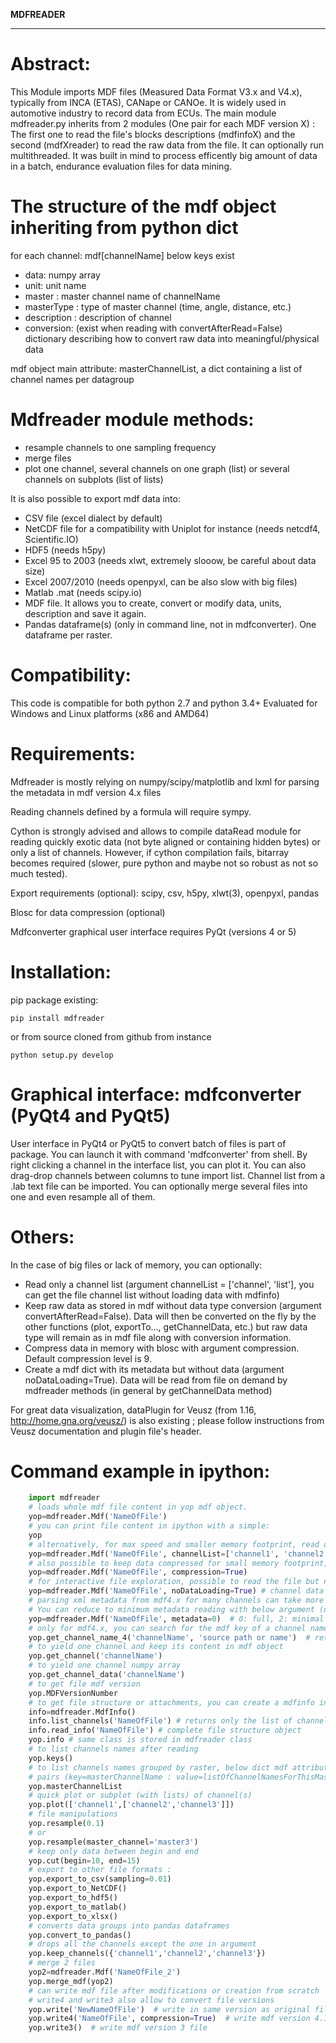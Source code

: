 **MDFREADER**
**************

Abstract:
=========
This Module imports MDF files (Measured Data Format V3.x and V4.x), typically from INCA (ETAS), CANape or CANOe. It is widely used in automotive industry to record data from ECUs. The main module mdfreader.py inherits from 2 modules (One pair for each MDF version X) : The first one to read the file's blocks descriptions (mdfinfoX) and the second (mdfXreader) to read the raw data from the file. It can optionally run multithreaded. It was built in mind to process efficently big amount of data in a batch, endurance evaluation files for data mining.

The structure of the mdf object inheriting from python dict
===========================================================
for each channel: mdf[channelName] below keys exist
* data: numpy array
* unit: unit name
* master : master channel name of channelName
* masterType : type of master channel (time, angle, distance, etc.)
* description : description of channel
* conversion: (exist when reading with convertAfterRead=False) dictionary describing how to convert raw data into meaningful/physical data

mdf object main attribute: masterChannelList, a dict containing a list of channel names per datagroup


Mdfreader module methods:
=========================
* resample channels to one sampling frequency
* merge files
* plot one channel, several channels on one graph (list) or several channels on subplots (list of lists)

It is also possible to export mdf data into:
* CSV file (excel dialect by default)
* NetCDF file for a compatibility with Uniplot for instance (needs netcdf4, Scientific.IO)
* HDF5 (needs h5py)
* Excel 95 to 2003 (needs xlwt, extremely slooow, be careful about data size)
* Excel 2007/2010 (needs openpyxl, can be also slow with big files)
* Matlab .mat (needs scipy.io)
* MDF file. It allows you to create, convert or modify data, units, description and save it again.
* Pandas dataframe(s) (only in command line, not in mdfconverter). One dataframe per raster.

Compatibility:
==============
This code is compatible for both python 2.7 and python 3.4+
Evaluated for Windows and Linux platforms (x86 and AMD64)

Requirements:
=============
Mdfreader is mostly relying on numpy/scipy/matplotlib and lxml for parsing the metadata in mdf version 4.x files

Reading channels defined by a formula will require sympy.

Cython is strongly advised and allows to compile dataRead module for reading quickly exotic data (not byte aligned or containing hidden bytes) or only a list of channels. However, if cython compilation fails, bitarray becomes required (slower, pure python and maybe not so robust as not so much tested).

Export requirements (optional): scipy, csv, h5py, xlwt(3), openpyxl, pandas

Blosc for data compression (optional)

Mdfconverter graphical user interface requires PyQt (versions 4 or 5)

Installation:
=============
pip package existing:
```shell
pip install mdfreader
```
or from source cloned from github from instance
```shell
python setup.py develop
```

Graphical interface: mdfconverter (PyQt4 and PyQt5)
==================================
User interface in PyQt4 or PyQt5 to convert batch of files is part of package. You can launch it with command 'mdfconverter' from shell. By right clicking a channel in the interface list, you can plot it. You can also drag-drop channels between columns to tune import list. Channel list from a .lab text file can be imported. You can optionally merge several files into one and even resample all of them.

Others:
=======
In the case of big files or lack of memory, you can optionally:
* Read only a channel list (argument channelList = ['channel', 'list'], you can get the file channel list without loading data with mdfinfo)
* Keep raw data as stored in mdf without data type conversion (argument convertAfterRead=False). Data will then be converted on the fly by the other functions (plot, exportTo..., getChannelData, etc.) but raw data type will remain as in mdf file along with conversion information.
* Compress data in memory with blosc with argument compression. Default compression level is 9.
* Create a mdf dict with its metadata but without data (argument noDataLoading=True). Data will be read from file on demand by mdfreader methods (in general by getChannelData method)

For great data visualization, dataPlugin for Veusz (from 1.16, http://home.gna.org/veusz/) is also existing ; please follow instructions from Veusz documentation and plugin file's header.

Command example in ipython:
===========================
```python
    import mdfreader
    # loads whole mdf file content in yop mdf object.
    yop=mdfreader.Mdf('NameOfFile')
    # you can print file content in ipython with a simple:
    yop
    # alternatively, for max speed and smaller memory footprint, read only few channels
    yop=mdfreader.Mdf('NameOfFile', channelList=['channel1', 'channel2'], convertAfterRead=False)
    # also possible to keep data compressed for small memory footprint, using Blosc module
    yop=mdfreader.Mdf('NameOfFile', compression=True)
    # for interactive file exploration, possible to read the file but not its data to save memory
    yop=mdfreader.Mdf('NameOfFile', noDataLoading=True) # channel data will be loaded from file if needed
    # parsing xml metadata from mdf4.x for many channels can take more than just reading data.
    # You can reduce to minimum metadata reading with below argument (no source information, attachment, etc.) 
    yop=mdfreader.Mdf('NameOfFile', metadata=0)  # 0: full, 2: minimal
    # only for mdf4.x, you can search for the mdf key of a channel name that can have been recorded by different sources
    yop.get_channel_name_4('channelName', 'source path or name')  # returns list of mdf keys
    # to yield one channel and keep its content in mdf object
    yop.get_channel('channelName')
    # to yield one channel numpy array
    yop.get_channel_data('channelName')
    # to get file mdf version
    yop.MDFVersionNumber
    # to get file structure or attachments, you can create a mdfinfo instance
    info=mdfreader.MdfInfo()
    info.list_channels('NameOfFile') # returns only the list of channels
    info.read_info('NameOfFile') # complete file structure object
    yop.info # same class is stored in mdfreader class
    # to list channels names after reading
    yop.keys()
    # to list channels names grouped by raster, below dict mdf attribute contains
    # pairs (key=masterChannelName : value=listOfChannelNamesForThisMaster)
    yop.masterChannelList
    # quick plot or subplot (with lists) of channel(s)
    yop.plot(['channel1',['channel2','channel3']])
    # file manipulations
    yop.resample(0.1)
    # or
    yop.resample(master_channel='master3')
    # keep only data between begin and end
    yop.cut(begin=10, end=15)
    # export to other file formats :
    yop.export_to_csv(sampling=0.01)
    yop.export_to_NetCDF()
    yop.export_to_hdf5()
    yop.export_to_matlab()
    yop.export_to_xlsx()
    # converts data groups into pandas dataframes
    yop.convert_to_pandas()
    # drops all the channels except the one in argument
    yop.keep_channels({'channel1','channel2','channel3'})
    # merge 2 files
    yop2=mdfreader.Mdf('NameOfFile_2')
    yop.merge_mdf(yop2)
    # can write mdf file after modifications or creation from scratch
    # write4 and write3 also allow to convert file versions
    yop.write('NewNameOfFile')  # write in same version as original file after modifications
    yop.write4('NameOfFile', compression=True)  # write mdf version 4.1 file, data compressed
    yop.write3()  # write mdf version 3 file
```